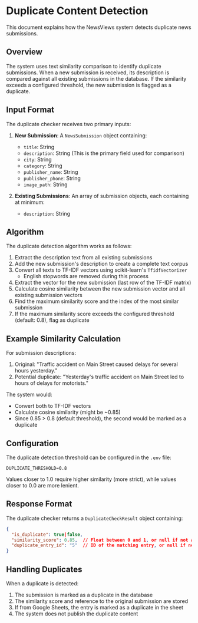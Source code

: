 # Duplicate Content Detection

This document explains how the NewsViews system detects duplicate news submissions.

## Overview

The system uses text similarity comparison to identify duplicate submissions. When a new submission is received, its description is compared against all existing submissions in the database. If the similarity exceeds a configured threshold, the new submission is flagged as a duplicate.

## Input Format

The duplicate checker receives two primary inputs:

1. **New Submission**: A `NewsSubmission` object containing:
   - `title`: String
   - `description`: String (This is the primary field used for comparison)
   - `city`: String
   - `category`: String
   - `publisher_name`: String
   - `publisher_phone`: String
   - `image_path`: String

2. **Existing Submissions**: An array of submission objects, each containing at minimum:
   - `description`: String

## Algorithm

The duplicate detection algorithm works as follows:

1. Extract the description text from all existing submissions
2. Add the new submission's description to create a complete text corpus
3. Convert all texts to TF-IDF vectors using scikit-learn's `TfidfVectorizer`
   - English stopwords are removed during this process
4. Extract the vector for the new submission (last row of the TF-IDF matrix)
5. Calculate cosine similarity between the new submission vector and all existing submission vectors
6. Find the maximum similarity score and the index of the most similar submission
7. If the maximum similarity score exceeds the configured threshold (default: 0.8), flag as duplicate

## Example Similarity Calculation

For submission descriptions:

1. Original: "Traffic accident on Main Street caused delays for several hours yesterday."
2. Potential duplicate: "Yesterday's traffic accident on Main Street led to hours of delays for motorists."

The system would:
- Convert both to TF-IDF vectors
- Calculate cosine similarity (might be ~0.85)
- Since 0.85 > 0.8 (default threshold), the second would be marked as a duplicate

## Configuration

The duplicate detection threshold can be configured in the `.env` file:

```
DUPLICATE_THRESHOLD=0.8
```

Values closer to 1.0 require higher similarity (more strict), while values closer to 0.0 are more lenient.

## Response Format

The duplicate checker returns a `DuplicateCheckResult` object containing:

```json
{
  "is_duplicate": true|false,
  "similarity_score": 0.85,  // Float between 0 and 1, or null if not a duplicate
  "duplicate_entry_id": "5"  // ID of the matching entry, or null if not a duplicate
}
```

## Handling Duplicates

When a duplicate is detected:

1. The submission is marked as a duplicate in the database
2. The similarity score and reference to the original submission are stored
3. If from Google Sheets, the entry is marked as a duplicate in the sheet
4. The system does not publish the duplicate content
